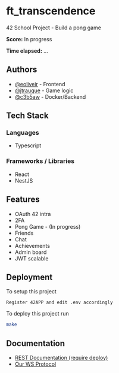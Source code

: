 
# ft_transcendence

42 School Project - Build a pong game

**Score:** In progress

**Time elapsed:** ...

## Authors

- [@eoliveir](https://github.com/Razgouls) - Frontend
- [@jtrauque](https://github.com/jtrauque) - Game logic
- [@c3b5aw](https://www.github.com/c3b5aw) - Docker/Backend

## Tech Stack

### Languages

- Typescript

### Frameworks / Libraries

- React
- NestJS

## Features

- OAuth 42 intra
- 2FA
- Pong Game         -   (In progress)
- Friends
- Chat
- Achievements
- Admin board
- JWT scalable

## Deployment

To setup this project

```
Register 42APP and edit .env accordingly
```

To deploy this project run

```bash
make
```

## Documentation

- [REST Documentation (require deploy)](http://localhost/api/docs)
- [Our WS Protocol](https://github.com/c3b5aw/ft_transcendence/blob/main/docs/ws_protocol.md)
